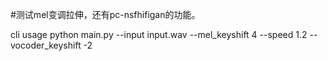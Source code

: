 #测试mel变调拉伸，还有pc-nsfhifigan的功能。

cli usage 
python main.py --input input.wav --mel_keyshift 4 --speed 1.2 --vocoder_keyshift -2
